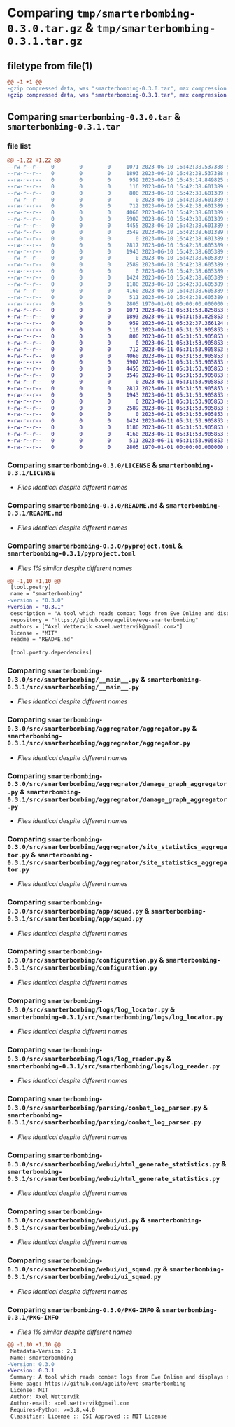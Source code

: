 # Comparing `tmp/smarterbombing-0.3.0.tar.gz` & `tmp/smarterbombing-0.3.1.tar.gz`

## filetype from file(1)

```diff
@@ -1 +1 @@
-gzip compressed data, was "smarterbombing-0.3.0.tar", max compression
+gzip compressed data, was "smarterbombing-0.3.1.tar", max compression
```

## Comparing `smarterbombing-0.3.0.tar` & `smarterbombing-0.3.1.tar`

### file list

```diff
@@ -1,22 +1,22 @@
--rw-r--r--   0        0        0     1071 2023-06-10 16:42:38.537388 smarterbombing-0.3.0/LICENSE
--rw-r--r--   0        0        0     1893 2023-06-10 16:42:38.537388 smarterbombing-0.3.0/README.md
--rw-r--r--   0        0        0      959 2023-06-10 16:43:14.849825 smarterbombing-0.3.0/pyproject.toml
--rw-r--r--   0        0        0      116 2023-06-10 16:42:38.601389 smarterbombing-0.3.0/src/smarterbombing/__init__.py
--rw-r--r--   0        0        0      800 2023-06-10 16:42:38.601389 smarterbombing-0.3.0/src/smarterbombing/__main__.py
--rw-r--r--   0        0        0        0 2023-06-10 16:42:38.601389 smarterbombing-0.3.0/src/smarterbombing/aggregrator/__init__.py
--rw-r--r--   0        0        0      712 2023-06-10 16:42:38.601389 smarterbombing-0.3.0/src/smarterbombing/aggregrator/aggregator.py
--rw-r--r--   0        0        0     4060 2023-06-10 16:42:38.601389 smarterbombing-0.3.0/src/smarterbombing/aggregrator/damage_graph_aggregator.py
--rw-r--r--   0        0        0     5902 2023-06-10 16:42:38.601389 smarterbombing-0.3.0/src/smarterbombing/aggregrator/site_statistics_aggregator.py
--rw-r--r--   0        0        0     4455 2023-06-10 16:42:38.601389 smarterbombing-0.3.0/src/smarterbombing/app/squad.py
--rw-r--r--   0        0        0     3549 2023-06-10 16:42:38.601389 smarterbombing-0.3.0/src/smarterbombing/configuration.py
--rw-r--r--   0        0        0        0 2023-06-10 16:42:38.601389 smarterbombing-0.3.0/src/smarterbombing/logs/__init__.py
--rw-r--r--   0        0        0     2817 2023-06-10 16:42:38.605389 smarterbombing-0.3.0/src/smarterbombing/logs/log_locator.py
--rw-r--r--   0        0        0     1943 2023-06-10 16:42:38.605389 smarterbombing-0.3.0/src/smarterbombing/logs/log_reader.py
--rw-r--r--   0        0        0        0 2023-06-10 16:42:38.605389 smarterbombing-0.3.0/src/smarterbombing/parsing/__init__.py
--rw-r--r--   0        0        0     2589 2023-06-10 16:42:38.605389 smarterbombing-0.3.0/src/smarterbombing/parsing/combat_log_parser.py
--rw-r--r--   0        0        0        0 2023-06-10 16:42:38.605389 smarterbombing-0.3.0/src/smarterbombing/webui/__init__.py
--rw-r--r--   0        0        0     1424 2023-06-10 16:42:38.605389 smarterbombing-0.3.0/src/smarterbombing/webui/html_generate_statistics.py
--rw-r--r--   0        0        0     1180 2023-06-10 16:42:38.605389 smarterbombing-0.3.0/src/smarterbombing/webui/ui.py
--rw-r--r--   0        0        0     4160 2023-06-10 16:42:38.605389 smarterbombing-0.3.0/src/smarterbombing/webui/ui_squad.py
--rw-r--r--   0        0        0      511 2023-06-10 16:42:38.605389 smarterbombing-0.3.0/src/smarterbombing/webui/ui_squads.py
--rw-r--r--   0        0        0     2805 1970-01-01 00:00:00.000000 smarterbombing-0.3.0/PKG-INFO
+-rw-r--r--   0        0        0     1071 2023-06-11 05:31:53.825853 smarterbombing-0.3.1/LICENSE
+-rw-r--r--   0        0        0     1893 2023-06-11 05:31:53.825853 smarterbombing-0.3.1/README.md
+-rw-r--r--   0        0        0      959 2023-06-11 05:32:37.366124 smarterbombing-0.3.1/pyproject.toml
+-rw-r--r--   0        0        0      116 2023-06-11 05:31:53.905853 smarterbombing-0.3.1/src/smarterbombing/__init__.py
+-rw-r--r--   0        0        0      800 2023-06-11 05:31:53.905853 smarterbombing-0.3.1/src/smarterbombing/__main__.py
+-rw-r--r--   0        0        0        0 2023-06-11 05:31:53.905853 smarterbombing-0.3.1/src/smarterbombing/aggregrator/__init__.py
+-rw-r--r--   0        0        0      712 2023-06-11 05:31:53.905853 smarterbombing-0.3.1/src/smarterbombing/aggregrator/aggregator.py
+-rw-r--r--   0        0        0     4060 2023-06-11 05:31:53.905853 smarterbombing-0.3.1/src/smarterbombing/aggregrator/damage_graph_aggregator.py
+-rw-r--r--   0        0        0     5902 2023-06-11 05:31:53.905853 smarterbombing-0.3.1/src/smarterbombing/aggregrator/site_statistics_aggregator.py
+-rw-r--r--   0        0        0     4455 2023-06-11 05:31:53.905853 smarterbombing-0.3.1/src/smarterbombing/app/squad.py
+-rw-r--r--   0        0        0     3549 2023-06-11 05:31:53.905853 smarterbombing-0.3.1/src/smarterbombing/configuration.py
+-rw-r--r--   0        0        0        0 2023-06-11 05:31:53.905853 smarterbombing-0.3.1/src/smarterbombing/logs/__init__.py
+-rw-r--r--   0        0        0     2817 2023-06-11 05:31:53.905853 smarterbombing-0.3.1/src/smarterbombing/logs/log_locator.py
+-rw-r--r--   0        0        0     1943 2023-06-11 05:31:53.905853 smarterbombing-0.3.1/src/smarterbombing/logs/log_reader.py
+-rw-r--r--   0        0        0        0 2023-06-11 05:31:53.905853 smarterbombing-0.3.1/src/smarterbombing/parsing/__init__.py
+-rw-r--r--   0        0        0     2589 2023-06-11 05:31:53.905853 smarterbombing-0.3.1/src/smarterbombing/parsing/combat_log_parser.py
+-rw-r--r--   0        0        0        0 2023-06-11 05:31:53.905853 smarterbombing-0.3.1/src/smarterbombing/webui/__init__.py
+-rw-r--r--   0        0        0     1424 2023-06-11 05:31:53.905853 smarterbombing-0.3.1/src/smarterbombing/webui/html_generate_statistics.py
+-rw-r--r--   0        0        0     1180 2023-06-11 05:31:53.905853 smarterbombing-0.3.1/src/smarterbombing/webui/ui.py
+-rw-r--r--   0        0        0     4160 2023-06-11 05:31:53.905853 smarterbombing-0.3.1/src/smarterbombing/webui/ui_squad.py
+-rw-r--r--   0        0        0      511 2023-06-11 05:31:53.905853 smarterbombing-0.3.1/src/smarterbombing/webui/ui_squads.py
+-rw-r--r--   0        0        0     2805 1970-01-01 00:00:00.000000 smarterbombing-0.3.1/PKG-INFO
```

### Comparing `smarterbombing-0.3.0/LICENSE` & `smarterbombing-0.3.1/LICENSE`

 * *Files identical despite different names*

### Comparing `smarterbombing-0.3.0/README.md` & `smarterbombing-0.3.1/README.md`

 * *Files identical despite different names*

### Comparing `smarterbombing-0.3.0/pyproject.toml` & `smarterbombing-0.3.1/pyproject.toml`

 * *Files 1% similar despite different names*

```diff
@@ -1,10 +1,10 @@
 [tool.poetry]
 name = "smarterbombing"
-version = "0.3.0"
+version = "0.3.1"
 description = "A tool which reads combat logs from Eve Online and displays statistics."
 repository = "https://github.com/agelito/eve-smarterbombing"
 authors = ["Axel Wettervik <axel.wettervik@gmail.com>"]
 license = "MIT"
 readme = "README.md"
 
 [tool.poetry.dependencies]
```

### Comparing `smarterbombing-0.3.0/src/smarterbombing/__main__.py` & `smarterbombing-0.3.1/src/smarterbombing/__main__.py`

 * *Files identical despite different names*

### Comparing `smarterbombing-0.3.0/src/smarterbombing/aggregrator/aggregator.py` & `smarterbombing-0.3.1/src/smarterbombing/aggregrator/aggregator.py`

 * *Files identical despite different names*

### Comparing `smarterbombing-0.3.0/src/smarterbombing/aggregrator/damage_graph_aggregator.py` & `smarterbombing-0.3.1/src/smarterbombing/aggregrator/damage_graph_aggregator.py`

 * *Files identical despite different names*

### Comparing `smarterbombing-0.3.0/src/smarterbombing/aggregrator/site_statistics_aggregator.py` & `smarterbombing-0.3.1/src/smarterbombing/aggregrator/site_statistics_aggregator.py`

 * *Files identical despite different names*

### Comparing `smarterbombing-0.3.0/src/smarterbombing/app/squad.py` & `smarterbombing-0.3.1/src/smarterbombing/app/squad.py`

 * *Files identical despite different names*

### Comparing `smarterbombing-0.3.0/src/smarterbombing/configuration.py` & `smarterbombing-0.3.1/src/smarterbombing/configuration.py`

 * *Files identical despite different names*

### Comparing `smarterbombing-0.3.0/src/smarterbombing/logs/log_locator.py` & `smarterbombing-0.3.1/src/smarterbombing/logs/log_locator.py`

 * *Files identical despite different names*

### Comparing `smarterbombing-0.3.0/src/smarterbombing/logs/log_reader.py` & `smarterbombing-0.3.1/src/smarterbombing/logs/log_reader.py`

 * *Files identical despite different names*

### Comparing `smarterbombing-0.3.0/src/smarterbombing/parsing/combat_log_parser.py` & `smarterbombing-0.3.1/src/smarterbombing/parsing/combat_log_parser.py`

 * *Files identical despite different names*

### Comparing `smarterbombing-0.3.0/src/smarterbombing/webui/html_generate_statistics.py` & `smarterbombing-0.3.1/src/smarterbombing/webui/html_generate_statistics.py`

 * *Files identical despite different names*

### Comparing `smarterbombing-0.3.0/src/smarterbombing/webui/ui.py` & `smarterbombing-0.3.1/src/smarterbombing/webui/ui.py`

 * *Files identical despite different names*

### Comparing `smarterbombing-0.3.0/src/smarterbombing/webui/ui_squad.py` & `smarterbombing-0.3.1/src/smarterbombing/webui/ui_squad.py`

 * *Files identical despite different names*

### Comparing `smarterbombing-0.3.0/PKG-INFO` & `smarterbombing-0.3.1/PKG-INFO`

 * *Files 1% similar despite different names*

```diff
@@ -1,10 +1,10 @@
 Metadata-Version: 2.1
 Name: smarterbombing
-Version: 0.3.0
+Version: 0.3.1
 Summary: A tool which reads combat logs from Eve Online and displays statistics.
 Home-page: https://github.com/agelito/eve-smarterbombing
 License: MIT
 Author: Axel Wettervik
 Author-email: axel.wettervik@gmail.com
 Requires-Python: >=3.8,<4.0
 Classifier: License :: OSI Approved :: MIT License
```


